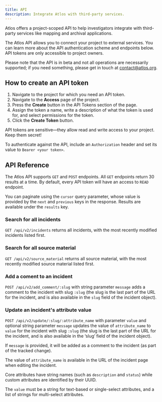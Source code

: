 ```yaml
---
title: API
description: Integrate Atlos with third-party services.
---
```



Atlos offers a project-scoped API to help investigators integrate with third-party services like mapping and archival applications.

The Atlos API allows you to connect your project to external services. You can learn more about the API authentication scheme and endpoints below. API tokens are only accessible to project owners.

Please note that the API is in beta and not all operations are necessarily supported; if you need something, please get in touch at [contact@atlos.org](mailto:contact@atlos.org).

## How to create an API token
1. Navigate to the project for which you need an API token.
2. Navigate to the **Access** page of the project.
3. Press the **Create** button in the API Tokens section of the page.
4. Assign the token a name, write a description of what the token is used for, and select permissions for the token.
5. Click the **Create Token** button.

API tokens are sensitive—they allow read and write access to your project. Keep them secret!

To authenticate against the API, include an `Authorization` header and set its value to `Bearer <your token>`. 

## API Reference  
The Atlos API supports `GET` and `POST` endpoints. All `GET` endpoints return 30 results at a time. By default, every API token will have an access to `READ` endpoint. 

You can paginate using the `cursor` query parameter, whose value is provided by the `next` and `previous` keys in the response. Results are available under the `results` key.

### Search for all incidents
`GET /api/v2/incidents` returns all incidents, with the most recently modified incidents listed first.

### Search for all source material
`GET /api/v2/source_material` returns all source material, with the most recently modified source material listed first.

### Add a coment to an incident
`POST /api/v2/add_comment/:slug` with string parameter `message` adds a comment to the incident with slug `:slug` (the slug is the last part of the URL for the incident, and is also available in the `slug` field of the incident object).

### Update an incident's attribute value
`POST /api/v2/update/:slug/:attribute_name` with parameter `value` and optional string parameter `message` updates the value of `attribute_name` to `value` for the incident with slug `:slug` (the slug is the last part of the URL for the incident, and is also available in the ‘slug’ field of the incident object). 

If `message` is provided, it will be added as a comment to the incident (as part of the tracked change). 

The value of `attribute_name` is available in the URL of the incident page when editing the incident. 

Core attributes have string names (such as `description` and `status`) while custom attributes are identified by their UUID. 

The `value` must be a string for text-based or single-select attributes, and a list of strings for multi-select attributes. 